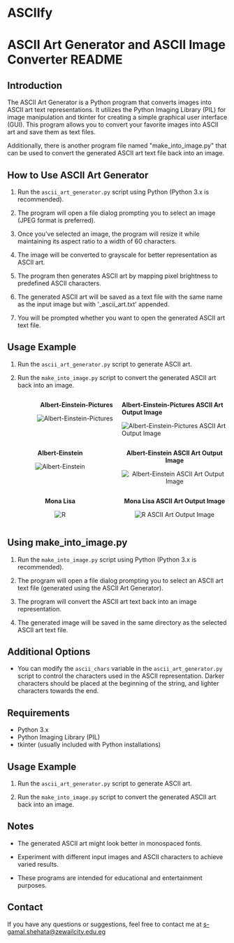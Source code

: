 # ASCIIfy
# ASCII Art Generator and ASCII Image Converter README

## Introduction
The ASCII Art Generator is a Python program that converts images into ASCII art text representations. It utilizes the Python Imaging Library (PIL) for image manipulation and tkinter for creating a simple graphical user interface (GUI). This program allows you to convert your favorite images into ASCII art and save them as text files.

Additionally, there is another program file named "make_into_image.py" that can be used to convert the generated ASCII art text file back into an image.

## How to Use ASCII Art Generator
1. Run the `ascii_art_generator.py` script using Python (Python 3.x is recommended).

2. The program will open a file dialog prompting you to select an image (JPEG format is preferred).

3. Once you've selected an image, the program will resize it while maintaining its aspect ratio to a width of 60 characters.

4. The image will be converted to grayscale for better representation as ASCII art.

5. The program then generates ASCII art by mapping pixel brightness to predefined ASCII characters.

6. The generated ASCII art will be saved as a text file with the same name as the input image but with '_ascii_art.txt' appended.

7. You will be prompted whether you want to open the generated ASCII art text file.
## Usage Example
1. Run the `ascii_art_generator.py` script to generate ASCII art.

2. Run the `make_into_image.py` script to convert the generated ASCII art back into an image.
<div style="display: flex; justify-content: space-between; flex-wrap: wrap;">
    <div style="flex-basis: 48%;">
        <p align="right"><strong>Albert-Einstein-Pictures</strong></p>
        <p align="right"><img src="https://github.com/gamalthecreator/ASCIIfy/assets/133122190/d3adadee-970a-4522-8152-63fbb736f669" alt="Albert-Einstein-Pictures"></p>
    </div>
    <div style="flex-basis: 48%;">
        <p align="left"><strong>Albert-Einstein-Pictures ASCII Art Output Image</strong></p>
        <p align="left"><img src="https://github.com/gamalthecreator/ASCIIfy/assets/133122190/5426c4dd-163d-4c3f-9a0e-b2884101d4bc" alt="Albert-Einstein-Pictures ASCII Art Output Image"></p>
    </div>
    <div style="flex-basis: 48%;">
        <p align="center"><strong>Albert-Einstein</strong></p>
        <p align="center"><img src="https://github.com/gamalthecreator/ASCIIfy/assets/133122190/336cd798-6f72-4305-959d-5678804e1feb" alt="Albert-Einstein"></p>
    </div>
    <div style="flex-basis: 48%;">
        <p align="center"><strong>Albert-Einstein ASCII Art Output Image</strong></p>
        <p align="center"><img src="https://github.com/gamalthecreator/ASCIIfy/assets/133122190/f33c6dca-10d4-4b7c-a89c-3a366b6f7de3" alt="Albert-Einstein ASCII Art Output Image"></p>
    </div>
    <div style="flex-basis: 48%;">
        <p align="center"><strong>Mona Lisa</strong></p>
        <p align="center"><img src="https://github.com/gamalthecreator/ASCIIfy/assets/133122190/b2c18d4b-636f-4a39-a538-82de3b502590" alt="R"></p>
    </div>
    <div style="flex-basis: 48%;">
        <p align="center"><strong>Mona Lisa ASCII Art Output Image</strong></p>
        <p align="center"><img src="https://github.com/gamalthecreator/ASCIIfy/assets/133122190/08ae02cc-1470-4e71-a5bd-e7e925567768" alt="R ASCII Art Output Image"></p>
    </div>
</div>

## Using make_into_image.py
1. Run the `make_into_image.py` script using Python (Python 3.x is recommended).

2. The program will open a file dialog prompting you to select an ASCII art text file (generated using the ASCII Art Generator).

3. The program will convert the ASCII art text back into an image representation.

4. The generated image will be saved in the same directory as the selected ASCII art text file.

## Additional Options
- You can modify the `ascii_chars` variable in the `ascii_art_generator.py` script to control the characters used in the ASCII representation. Darker characters should be placed at the beginning of the string, and lighter characters towards the end.

## Requirements
- Python 3.x
- Python Imaging Library (PIL)
- tkinter (usually included with Python installations)

## Usage Example
1. Run the `ascii_art_generator.py` script to generate ASCII art.

2. Run the `make_into_image.py` script to convert the generated ASCII art back into an image.

## Notes
- The generated ASCII art might look better in monospaced fonts.

- Experiment with different input images and ASCII characters to achieve varied results.

- These programs are intended for educational and entertainment purposes.

## Contact
If you have any questions or suggestions, feel free to contact me at s-gamal.shehata@zewailcity.edu.eg
